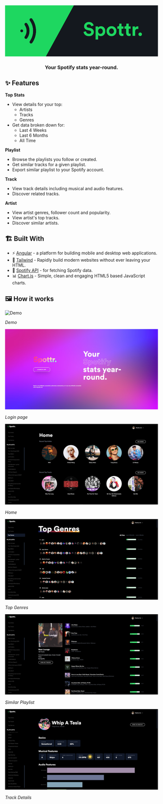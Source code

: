 <p align="center"><img src="https://raw.githubusercontent.com/Spiderpig86/spottr/master/src/assets/images/preview.png" ></p>
<h3 align="center">Your Spotify stats year-round.</h3>

## ✨ Features

**Top Stats**

- View details for your top:
  - Artists
  - Tracks
  - Genres
- Get data broken down for:
  - Last 4 Weeks
  - Last 6 Months
  - All Time

**Playlist**

- Browse the playlists you follow or created.
- Get similar tracks for a given playlist.
- Export similar playlist to your Spotify account.

**Track**

- View track details including musical and audio features.
- Discover related tracks.

**Artist**

- View artist genres, follower count and popularity.
- View artist's top tracks.
- Discover similar artists.

## :building_construction: Built With

- :zap: [Angular](https://angular.io/) - a platform for building mobile and desktop web applications.
- :art: [Tailwind](https://tailwindcss.com/) - Rapidly build modern websites without ever leaving your HTML.
- :musical_note: [Spotify API](https://developer.spotify.com/documentation/web-api/) - for fetching Spotify data.
- :bar_chart: [Chart.js](https://www.chartjs.org/) - Simple, clean and engaging HTML5 based JavaScript charts.

## :framed_picture: How it works

![Demo](https://raw.githubusercontent.com/Spiderpig86/spottr/master/images/demo.gif)

*Demo*

![Login](https://raw.githubusercontent.com/Spiderpig86/spottr/master/images/login.jpg)

*Login page*

![Home](https://raw.githubusercontent.com/Spiderpig86/spottr/master/images/home.jpg)

*Home*

![Top Genres](https://raw.githubusercontent.com/Spiderpig86/spottr/master/images/genre.jpg)

*Top Genres*

![Similar Playlist](https://raw.githubusercontent.com/Spiderpig86/spottr/master/images/playlist.jpg)

*Similar Playlist*

![Track Details](https://raw.githubusercontent.com/Spiderpig86/spottr/master/images/track.jpg)

*Track Details*

